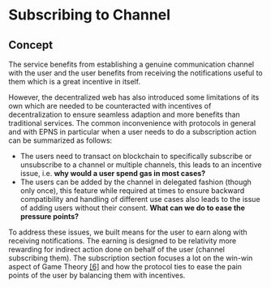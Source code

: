 # Subscribing to Channel

## Concept

The service benefits from establishing a genuine communication channel with the user and the user benefits from receiving the  notifications useful to them which is a great incentive in itself.

However, the decentralized web has also introduced some limitations of its own which are needed to be counteracted with incentives of decentralization to ensure seamless adaption and more benefits than traditional services. The common inconvenience with protocols in general and with EPNS in particular when a user needs to do a subscription action can be summarized as follows:

* The users need to transact on blockchain to specifically subscribe or unsubscribe to a channel or multiple channels, this leads to an incentive issue, i.e. **why would a user spend gas in most cases?**
* The users can be added by the channel in delegated fashion \(though only once\), this feature while required at times to ensure backward compatibility and handling of different use cases also leads to the issue of adding users without their consent. **What can we do to ease the pressure points?**

To address these issues, we built means for the user to earn along with receiving notifications. The earning is designed to be relativity more rewarding for indirect action done on behalf of the user \(channel subscribing them\). The subscription section focuses a lot on the win-win aspect of Game Theory [\[6\]](../../../references-section/references.md) and how the protocol ties to ease the pain points of the user by balancing them with incentives.

